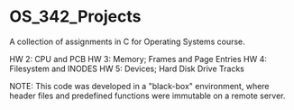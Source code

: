 # OS_342_Projects
A collection of assignments in C for Operating Systems course.

HW 2: CPU and PCB
HW 3: Memory; Frames and Page Entries
HW 4: Filesystem and INODES
HW 5: Devices; Hard Disk Drive Tracks

NOTE: This code was developed in a "black-box" environment, 
  where header files and predefined functions were immutable on a remote server.
